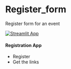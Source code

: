 # Register_form
Register form for an event




[![Streamlit App](https://static.streamlit.io/badges/streamlit_badge_black_white.svg)](https://share.streamlit.io/SimaRezaeipour/Register_form/main/register_form.py)

#### Registration App
+ Register
+ Get the links
